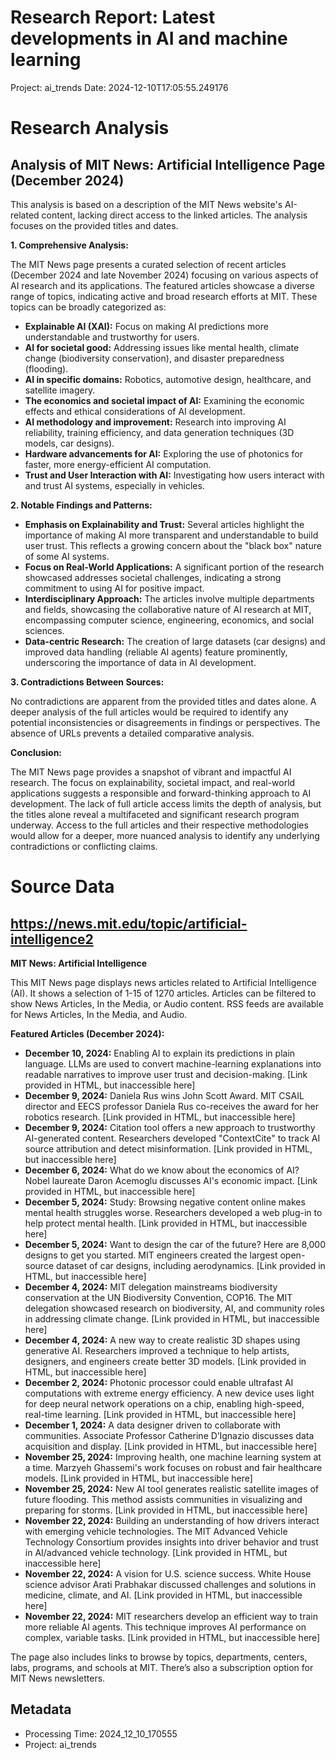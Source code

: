 # Research Report: Latest developments in AI and machine learning
Project: ai_trends
Date: 2024-12-10T17:05:55.249176

# Research Analysis
## Analysis of MIT News: Artificial Intelligence Page (December 2024)

This analysis is based on a description of the MIT News website's AI-related content, lacking direct access to the linked articles.  The analysis focuses on the provided titles and dates.

**1. Comprehensive Analysis:**

The MIT News page presents a curated selection of recent articles (December 2024 and late November 2024) focusing on various aspects of AI research and its applications.  The featured articles showcase a diverse range of topics, indicating active and broad research efforts at MIT.  These topics can be broadly categorized as:

* **Explainable AI (XAI):**  Focus on making AI predictions more understandable and trustworthy for users.
* **AI for societal good:** Addressing issues like mental health, climate change (biodiversity conservation), and disaster preparedness (flooding).
* **AI in specific domains:** Robotics, automotive design, healthcare, and satellite imagery.
* **The economics and societal impact of AI:** Examining the economic effects and ethical considerations of AI development.
* **AI methodology and improvement:**  Research into improving AI reliability, training efficiency, and data generation techniques (3D models, car designs).
* **Hardware advancements for AI:** Exploring the use of photonics for faster, more energy-efficient AI computation.
* **Trust and User Interaction with AI:**  Investigating how users interact with and trust AI systems, especially in vehicles.


**2. Notable Findings and Patterns:**

* **Emphasis on Explainability and Trust:** Several articles highlight the importance of making AI more transparent and understandable to build user trust. This reflects a growing concern about the "black box" nature of some AI systems.
* **Focus on Real-World Applications:** A significant portion of the research showcased addresses societal challenges, indicating a strong commitment to using AI for positive impact.
* **Interdisciplinary Approach:**  The articles involve multiple departments and fields, showcasing the collaborative nature of AI research at MIT, encompassing computer science, engineering, economics, and social sciences.
* **Data-centric Research:** The creation of large datasets (car designs) and improved data handling (reliable AI agents) feature prominently, underscoring the importance of data in AI development.


**3. Contradictions Between Sources:**

No contradictions are apparent from the provided titles and dates alone.  A deeper analysis of the full articles would be required to identify any potential inconsistencies or disagreements in findings or perspectives.  The absence of URLs prevents a detailed comparative analysis.

**Conclusion:**

The MIT News page provides a snapshot of vibrant and impactful AI research. The focus on explainability, societal impact, and real-world applications suggests a responsible and forward-thinking approach to AI development.  The lack of full article access limits the depth of analysis, but the titles alone reveal a multifaceted and significant research program underway.  Access to the full articles and their respective methodologies would allow for a deeper, more nuanced analysis to identify any underlying contradictions or conflicting claims.


# Source Data
## https://news.mit.edu/topic/artificial-intelligence2
**MIT News: Artificial Intelligence**

This MIT News page displays news articles related to Artificial Intelligence (AI).  It shows a selection of 1-15 of 1270 articles.  Articles can be filtered to show News Articles, In the Media, or Audio content.  RSS feeds are available for News Articles, In the Media, and Audio.

**Featured Articles (December 2024):**

* **December 10, 2024:** Enabling AI to explain its predictions in plain language.  LLMs are used to convert machine-learning explanations into readable narratives to improve user trust and decision-making. [Link provided in HTML, but inaccessible here]
* **December 9, 2024:** Daniela Rus wins John Scott Award.  MIT CSAIL director and EECS professor Daniela Rus co-receives the award for her robotics research. [Link provided in HTML, but inaccessible here]
* **December 9, 2024:** Citation tool offers a new approach to trustworthy AI-generated content. Researchers developed "ContextCite" to track AI source attribution and detect misinformation. [Link provided in HTML, but inaccessible here]
* **December 6, 2024:** What do we know about the economics of AI? Nobel laureate Daron Acemoglu discusses AI's economic impact. [Link provided in HTML, but inaccessible here]
* **December 5, 2024:** Study: Browsing negative content online makes mental health struggles worse. Researchers developed a web plug-in to help protect mental health. [Link provided in HTML, but inaccessible here]
* **December 5, 2024:** Want to design the car of the future? Here are 8,000 designs to get you started. MIT engineers created the largest open-source dataset of car designs, including aerodynamics. [Link provided in HTML, but inaccessible here]
* **December 4, 2024:** MIT delegation mainstreams biodiversity conservation at the UN Biodiversity Convention, COP16.  The MIT delegation showcased research on biodiversity, AI, and community roles in addressing climate change. [Link provided in HTML, but inaccessible here]
* **December 4, 2024:** A new way to create realistic 3D shapes using generative AI. Researchers improved a technique to help artists, designers, and engineers create better 3D models. [Link provided in HTML, but inaccessible here]
* **December 2, 2024:** Photonic processor could enable ultrafast AI computations with extreme energy efficiency. A new device uses light for deep neural network operations on a chip, enabling high-speed, real-time learning. [Link provided in HTML, but inaccessible here]
* **December 1, 2024:** A data designer driven to collaborate with communities. Associate Professor Catherine D’Ignazio discusses data acquisition and display. [Link provided in HTML, but inaccessible here]
* **November 25, 2024:** Improving health, one machine learning system at a time. Marzyeh Ghassemi's work focuses on robust and fair healthcare models. [Link provided in HTML, but inaccessible here]
* **November 25, 2024:** New AI tool generates realistic satellite images of future flooding.  This method assists communities in visualizing and preparing for storms. [Link provided in HTML, but inaccessible here]
* **November 22, 2024:** Building an understanding of how drivers interact with emerging vehicle technologies. The MIT Advanced Vehicle Technology Consortium provides insights into driver behavior and trust in AI/advanced vehicle technology. [Link provided in HTML, but inaccessible here]
* **November 22, 2024:** A vision for U.S. science success. White House science advisor Arati Prabhakar discussed challenges and solutions in medicine, climate, and AI. [Link provided in HTML, but inaccessible here]
* **November 22, 2024:** MIT researchers develop an efficient way to train more reliable AI agents.  This technique improves AI performance on complex, variable tasks. [Link provided in HTML, but inaccessible here]


The page also includes links to browse by topics, departments, centers, labs, programs, and schools at MIT.  There’s also a subscription option for MIT News newsletters.



## Metadata
- Processing Time: 2024_12_10_170555
- Project: ai_trends
